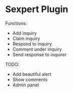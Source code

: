 # Sexpert Plugin

Functions:
* Add inquiry
* Claim inquiry
* Respond to inquiry
* Comment under inquiry
* Send response to inquirer


TODO:
* Add beautiful alert
* Show comments
* Admin panel

